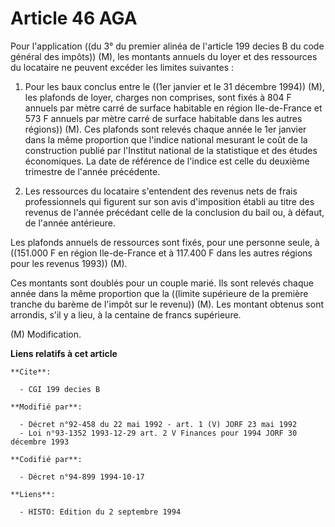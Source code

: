 # Article 46 AGA

Pour l'application ((du 3° du premier alinéa de l'article 199 decies B du code général des impôts)) (M), les montants annuels
du loyer et des ressources du locataire ne peuvent excéder les limites suivantes :

1. Pour les baux conclus entre le ((1er janvier et le 31 décembre 1994)) (M), les plafonds de loyer, charges non comprises,
sont fixés à 804 F annuels par mètre carré de surface habitable en région Ile-de-France et 573 F annuels par mètre carré de
surface habitable dans les autres régions)) (M). Ces plafonds sont relevés chaque année le 1er janvier dans la même
proportion que l'indice national mesurant le coût de la construction publié par l'Institut national de la statistique et des
études économiques. La date de référence de l'indice est celle du deuxième trimestre de l'année précédente.

2. Les ressources du locataire s'entendent des revenus nets de frais professionnels qui figurent sur son avis d'imposition
établi au titre des revenus de l'année précédant celle de la conclusion du bail ou, à défaut, de l'année antérieure.

Les plafonds annuels de ressources sont fixés, pour une personne seule, à ((151.000 F en région Ile-de-France et à 117.400 F
dans les autres régions pour les revenus 1993)) (M).

Ces montants sont doublés pour un couple marié. Ils sont relevés chaque année dans la même proportion que la ((limite
supérieure de la première tranche du barème de l'impôt sur le revenu)) (M). Les montant obtenus sont arrondis, s'il y a lieu,
à la centaine de francs supérieure.

(M) Modification.

**Liens relatifs à cet article**

	**Cite**:

	  - CGI 199 decies B

	**Modifié par**:

	  - Décret n°92-458 du 22 mai 1992 - art. 1 (V) JORF 23 mai 1992
	  - Loi n°93-1352 1993-12-29 art. 2 V Finances pour 1994 JORF 30 décembre 1993

	**Codifié par**:

	  - Décret n°94-899 1994-10-17

	**Liens**:

	  - HISTO: Edition du 2 septembre 1994
